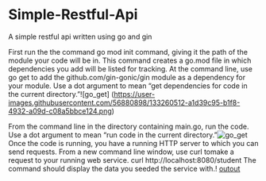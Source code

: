 # Simple-Restful-Api
A simple restful api written using go and gin

First run the the command go mod init command, giving it the path of the module your code will be in.
This command creates a go.mod file in which dependencies you add will be listed for tracking.
At the command line, use go get to add the github.com/gin-gonic/gin module as a dependency for your module. Use a dot argument to mean “get dependencies for code in the current directory.”![go_get]
(https://user-images.githubusercontent.com/56880898/133260512-a1d39c95-b1f8-4932-a09d-c08a5bbce124.png)

From the command line in the directory containing main.go, run the code. Use a dot argument to mean “run code in the current directory.”![go_get](https://user-images.githubusercontent.com/56880898/133260806-e772ad41-af66-4782-86f3-bfde8b247e79.png)
Once the code is running, you have a running HTTP server to which you can send requests.
From a new command line window, use curl tomake a request to your running web service.
curl http://localhost:8080/student
The command should display the data you seeded the service with.!
[outout](https://user-images.githubusercontent.com/56880898/133261649-a8d6d747-9fad-4ed6-a001-fcb0d3b76371.png)




